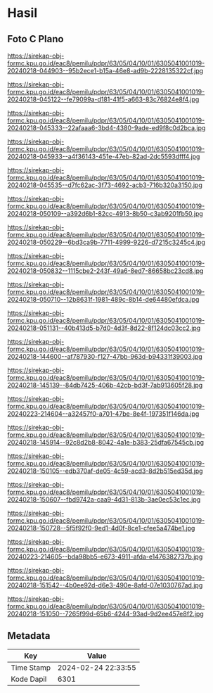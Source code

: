 # Hasil

## Foto C Plano

https://sirekap-obj-formc.kpu.go.id/eac8/pemilu/pdpr/63/05/04/10/01/6305041001019-20240218-044903--95b2ece1-b15a-46e8-ad9b-2228135322cf.jpg

https://sirekap-obj-formc.kpu.go.id/eac8/pemilu/pdpr/63/05/04/10/01/6305041001019-20240218-045122--fe79099a-d181-41f5-a663-83c76824e8f4.jpg

https://sirekap-obj-formc.kpu.go.id/eac8/pemilu/pdpr/63/05/04/10/01/6305041001019-20240218-045333--22afaaa6-3bd4-4380-9ade-ed9f8c0d2bca.jpg

https://sirekap-obj-formc.kpu.go.id/eac8/pemilu/pdpr/63/05/04/10/01/6305041001019-20240218-045933--a4f36143-451e-47eb-82ad-2dc5593dfff4.jpg

https://sirekap-obj-formc.kpu.go.id/eac8/pemilu/pdpr/63/05/04/10/01/6305041001019-20240218-045535--d7fc62ac-3f73-4692-acb3-716b320a3150.jpg

https://sirekap-obj-formc.kpu.go.id/eac8/pemilu/pdpr/63/05/04/10/01/6305041001019-20240218-050109--a392d6b1-82cc-4913-8b50-c3ab9201fb50.jpg

https://sirekap-obj-formc.kpu.go.id/eac8/pemilu/pdpr/63/05/04/10/01/6305041001019-20240218-050229--6bd3ca9b-7711-4999-9226-d7215c3245c4.jpg

https://sirekap-obj-formc.kpu.go.id/eac8/pemilu/pdpr/63/05/04/10/01/6305041001019-20240218-050832--1115cbe2-243f-49a6-8ed7-86658bc23cd8.jpg

https://sirekap-obj-formc.kpu.go.id/eac8/pemilu/pdpr/63/05/04/10/01/6305041001019-20240218-050710--12b8631f-1981-489c-8b14-de64480efdca.jpg

https://sirekap-obj-formc.kpu.go.id/eac8/pemilu/pdpr/63/05/04/10/01/6305041001019-20240218-051131--40b413d5-b7d0-4d3f-8d22-8f124dc03cc2.jpg

https://sirekap-obj-formc.kpu.go.id/eac8/pemilu/pdpr/63/05/04/10/01/6305041001019-20240218-144600--af787930-f127-47bb-963d-b94331f39003.jpg

https://sirekap-obj-formc.kpu.go.id/eac8/pemilu/pdpr/63/05/04/10/01/6305041001019-20240218-145139--84db7425-406b-42cb-bd3f-7ab913605f28.jpg

https://sirekap-obj-formc.kpu.go.id/eac8/pemilu/pdpr/63/05/04/10/01/6305041001019-20240223-214604--a32457f0-a701-47be-8e4f-197351f146da.jpg

https://sirekap-obj-formc.kpu.go.id/eac8/pemilu/pdpr/63/05/04/10/01/6305041001019-20240218-145914--92c8d2b8-8042-4a1e-b383-25dfa67545cb.jpg

https://sirekap-obj-formc.kpu.go.id/eac8/pemilu/pdpr/63/05/04/10/01/6305041001019-20240218-150105--edb370af-de05-4c59-acd3-8d2b515ed35d.jpg

https://sirekap-obj-formc.kpu.go.id/eac8/pemilu/pdpr/63/05/04/10/01/6305041001019-20240218-150607--fbd9742a-caa9-4d31-813b-3ae0ec53c1ec.jpg

https://sirekap-obj-formc.kpu.go.id/eac8/pemilu/pdpr/63/05/04/10/01/6305041001019-20240218-150728--5f5f92f0-9ed1-4d0f-8ce1-cfee5a474be1.jpg

https://sirekap-obj-formc.kpu.go.id/eac8/pemilu/pdpr/63/05/04/10/01/6305041001019-20240223-214605--bda98bb5-e673-4911-afda-e1476382737b.jpg

https://sirekap-obj-formc.kpu.go.id/eac8/pemilu/pdpr/63/05/04/10/01/6305041001019-20240218-151542--4b0ee92d-d6e3-490e-8afd-07e1030767ad.jpg

https://sirekap-obj-formc.kpu.go.id/eac8/pemilu/pdpr/63/05/04/10/01/6305041001019-20240218-151050--7265f99d-65b6-4244-93ad-9d2ee457e8f2.jpg


## Metadata

| Key        | Value               |
| ---------- | ------------------- |
| Time Stamp | 2024-02-24 22:33:55 |
| Kode Dapil | 6301                |



